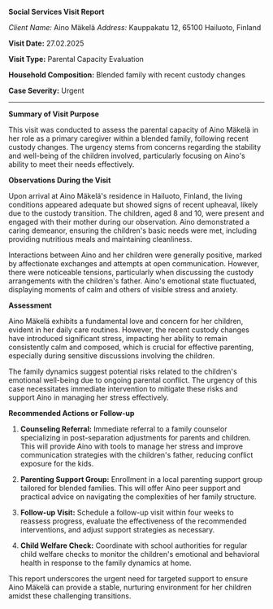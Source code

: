 **Social Services Visit Report**

*Client Name:* Aino Mäkelä
*Address:* Kauppakatu 12, 65100 Hailuoto, Finland

**Visit Date:** 27.02.2025

**Visit Type:** Parental Capacity Evaluation

**Household Composition:** Blended family with recent custody changes

**Case Severity:** Urgent

---

**Summary of Visit Purpose**

This visit was conducted to assess the parental capacity of Aino Mäkelä in her role as a primary caregiver within a blended family, following recent custody changes. The urgency stems from concerns regarding the stability and well-being of the children involved, particularly focusing on Aino's ability to meet their needs effectively.

**Observations During the Visit**

Upon arrival at Aino Mäkelä's residence in Hailuoto, Finland, the living conditions appeared adequate but showed signs of recent upheaval, likely due to the custody transition. The children, aged 8 and 10, were present and engaged with their mother during our observation. Aino demonstrated a caring demeanor, ensuring the children's basic needs were met, including providing nutritious meals and maintaining cleanliness.

Interactions between Aino and her children were generally positive, marked by affectionate exchanges and attempts at open communication. However, there were noticeable tensions, particularly when discussing the custody arrangements with the children's father. Aino's emotional state fluctuated, displaying moments of calm and others of visible stress and anxiety.

**Assessment**

Aino Mäkelä exhibits a fundamental love and concern for her children, evident in her daily care routines. However, the recent custody changes have introduced significant stress, impacting her ability to remain consistently calm and composed, which is crucial for effective parenting, especially during sensitive discussions involving the children.

The family dynamics suggest potential risks related to the children's emotional well-being due to ongoing parental conflict. The urgency of this case necessitates immediate intervention to mitigate these risks and support Aino in managing her stress effectively.

**Recommended Actions or Follow-up**

1. **Counseling Referral:** Immediate referral to a family counselor specializing in post-separation adjustments for parents and children. This will provide Aino with tools to manage her stress and improve communication strategies with the children's father, reducing conflict exposure for the kids.

2. **Parenting Support Group:** Enrollment in a local parenting support group tailored for blended families. This will offer Aino peer support and practical advice on navigating the complexities of her family structure.

3. **Follow-up Visit:** Schedule a follow-up visit within four weeks to reassess progress, evaluate the effectiveness of the recommended interventions, and adjust support strategies as necessary.

4. **Child Welfare Check:** Coordinate with school authorities for regular child welfare checks to monitor the children's emotional and behavioral health in response to the family dynamics at home.

This report underscores the urgent need for targeted support to ensure Aino Mäkelä can provide a stable, nurturing environment for her children amidst these challenging transitions.